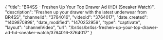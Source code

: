 {
    "title": "BR4SS - Freshen Up Your Top Drawer Ad (HD) (Sneaker Watch)",
    "description": "Freshen up your drawer with the latest underwear from BR4SS",
    "channelid": "3764016",
    "videoid": "3764017",
    "date_created": "1409870898",
    "date_modified": "1470252959",
    "type": "captivate",
    "layout": "channelVideo",
    "url": "\/br4ss\/br4ss-freshen-up-your-top-drawer-ad-hd-sneaker-watch\/3764016-3764017"
}
